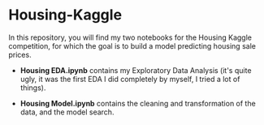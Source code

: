 # Housing-Kaggle
In this repository, you will find my two notebooks for the Housing Kaggle competition, for which the goal is to build a model predicting housing sale prices.

- **Housing EDA.ipynb** contains my Exploratory Data Analysis (it's quite ugly, it was the first EDA I did completely by myself, I tried a lot of things).

- **Housing Model.ipynb** contains the cleaning and transformation of the data, and the model search.
